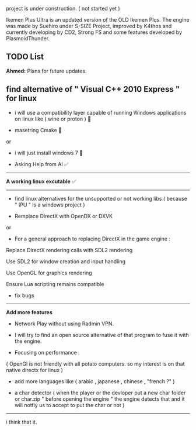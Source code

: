 project is under construction. ( not started yet )

Ikemen Plus Ultra is an updated version of the OLD Ikemen Plus. The engine was made by Suehiro under S-SIZE Project, improved by K4thos and currently developing by CD2, Strong FS and some features developed by PlasmoidThunder.

## TODO List

**Ahmed:** Plans for future updates.

**find alternative of " Visual C++ 2010 Express " for linux**
------------

- i will use a compatibility layer capable of running Windows applications on linux
like ( wine or proton ) 🚫

- masetring Cmake 🚫

or

- i will just install windows 7 🚫

- Asking Help from AI ✅

------------


**A working linux excutable** ✅

------------

- find linux alternatives for the unsupported or not working libs ( because " IPU " is a windows project )

- Remplace DirectX with OpenDX or DXVK 

or

- For a general approach to replacing DirectX in the game engine :

Replace DirectX rendering calls with SDL2 rendering

Use SDL2 for window creation and input handling

Use OpenGL for graphics rendering

Ensure Lua scripting remains compatible

- fix bugs

------------

**Add more features**

- Network Play without using Radmin VPN. 

- I will try to find an open source alternative of that program to fuse it with the engine.

- Focusing on performance .

( OpenGl is not friendly with all potato computers. so my interest is on that native directx for linux )

- add more languages like ( arabic , japanese , chinese , "french ?" )

- a char detector ( when the player or the devloper put a new char folder or char.zip " before opening the engine " the engine detects that and it will notfiy us to accept to put the char or not )

------------


i think that it.









